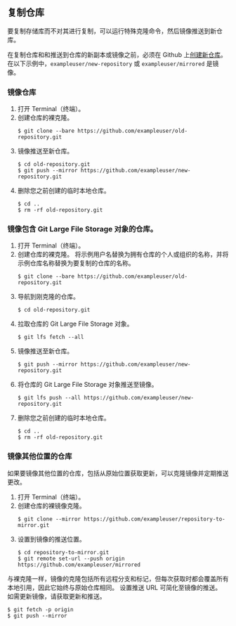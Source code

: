 ## 复制仓库
要复制存储库而不对其进行复制，可以运行特殊克隆命令，然后镜像推送到新仓库。

在复制仓库和和推送到仓库的新副本或镜像之前，必须在 Github 上[创建新仓库](https://docs.github.com/cn/free-pro-team@latest/articles/creating-a-new-repository)。 在以下示例中，`exampleuser/new-repository` 或 `exampleuser/mirrored` 是镜像。

### 镜像仓库

1. 打开 Terminal（终端）。
2. 创建仓库的裸克隆。
   ```shell
   $ git clone --bare https://github.com/exampleuser/old-repository.git
   ```
3. 镜像推送至新仓库。
   ```shell
   $ cd old-repository.git
   $ git push --mirror https://github.com/exampleuser/new-repository.git
   ```
4. 删除您之前创建的临时本地仓库。
   ```shell
   $ cd ..
   $ rm -rf old-repository.git
   ```

### 镜像包含 Git Large File Storage 对象的仓库。

1. 打开 Terminal（终端）。
2. 创建仓库的裸克隆。 将示例用户名替换为拥有仓库的个人或组织的名称，并将示例仓库名称替换为要复制的仓库的名称。
   ```shell
   $ git clone --bare https://github.com/exampleuser/old-repository.git
   ```
3. 导航到刚克隆的仓库。
   ```shell
   $ cd old-repository.git
   ```
4. 拉取仓库的 Git Large File Storage 对象。
   ```shell
   $ git lfs fetch --all
   ```
5. 镜像推送至新仓库。
   ```shell
   $ git push --mirror https://github.com/exampleuser/new-repository.git
   ```
6. 将仓库的 Git Large File Storage 对象推送至镜像。
   ```shell
   $ git lfs push --all https://github.com/exampleuser/new-repository.git
   ```
7. 删除您之前创建的临时本地仓库。
   ```shell
   $ cd ..
   $ rm -rf old-repository.git
   ```

### 镜像其他位置的仓库

如果要镜像其他位置的仓库，包括从原始位置获取更新，可以克隆镜像并定期推送更改。

1. 打开 Terminal（终端）。
2. 创建仓库的裸镜像克隆。
   ```shell
   $ git clone --mirror https://github.com/exampleuser/repository-to-mirror.git
   ```
3. 设置到镜像的推送位置。
   ```shell
   $ cd repository-to-mirror.git
   $ git remote set-url --push origin https://github.com/exampleuser/mirrored
   ```

与裸克隆一样，镜像的克隆包括所有远程分支和标记，但每次获取时都会覆盖所有本地引用，因此它始终与原始仓库相同。 设置推送 URL 可简化至镜像的推送。 如需更新镜像，请获取更新和推送。

```shell
$ git fetch -p origin
$ git push --mirror
```